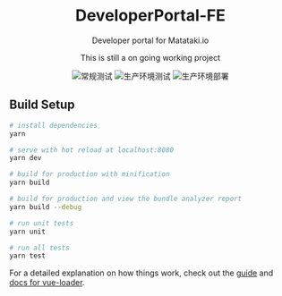 <h1 align="center">DeveloperPortal-FE</h1>

<p align="center">Developer portal for Matataki.io</p>
<p align="center">This is still a on going working project</p>
<p align="center">
<img alt="常规测试" src="https://github.com/nekomeowww/DeveloperPortal-FE/workflows/Node%20Test/badge.svg" />
<img alt="生产环境测试" src="https://github.com/nekomeowww/DeveloperPortal-FE/workflows/Production%20CI%20Test/badge.svg" />
<img alt="生产环境部署" src="https://github.com/nekomeowww/DeveloperPortal-FE/workflows/Production%20Deployment/badge.svg" />
</p>

## Build Setup

``` bash
# install dependencies
yarn

# serve with hot reload at localhost:8080
yarn dev

# build for production with minification
yarn build

# build for production and view the bundle analyzer report
yarn build --debug

# run unit tests
yarn unit

# run all tests
yarn test
```

For a detailed explanation on how things work, check out the [guide](http://vuejs-templates.github.io/webpack/) and [docs for vue-loader](http://vuejs.github.io/vue-loader).
